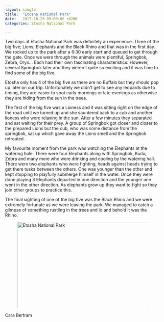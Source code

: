 ```yaml
---
layout: single
title:  "Etosha National Park"
date:   2017-10-26 09:00:00 +0200
categories: Etosha National Park

---
```


Two days at Etosha National Park was definitely an experience. Three of the big five; Lions, Elephants and the Black Rhino and that was in the first day. We rocked up to the park after a 6:30 early start and queued to get through the gate. Once we were through the animals were plentiful, Springbok, Zebra, Oryx... Each had their own fascinating characteristics. However, several Springbok later and they weren't quite so exciting and it was time to find some of the big five.

Etosha only has 4 of the big five as there are no Buffalo but they should pop up later on our trip. Unfortunately we didn't get to see any leopards due to timing, they are easier to spot early mornings or late evenings as otherwise they are hiding from the sun in the trees.

The first of the big five was a Lioness and it was sitting right on the edge of the road until we turned up and she sauntered back to a cub and another lioness who were relaxing in the sun. After a few minutes they separated and sat waiting for their prey. A group of Springbok got closer and closer to the prepared Lions but the cub, who was some distance from the springbok, sat up which gave away the Lions smell and the Springbok retreated.

My favourite moment from the park was watching the Elephants at the watering hole. There were four Elephants along with Springbok, Kudu, Zebra and many more who were drinking and cooling by the watering hall. There were two elephants who were fighting, heads against heads trying to get there tusks between the others. One was younger than the other and kept stopping to playfully submerge himself in the water. Once they were done playing 3 Elephants departed in one direction and the younger one went in the other direction. As elephants grow up they want to fight so they join other groups to practice this.

The final sighting of one of the big five was the Black Rhino and we were extremely fortunate as we were leaving the park. We managed to catch a glimpse of something rustling in the trees and lo and behold it was the Rhino.

<figure>
<a data-flickr-embed="true"  href="https://www.flickr.com/photos/141696511@N06/albums/72157663578866288" title="Etosha National Park"><img src="https://farm5.staticflickr.com/4642/38294241654_81f5baed65.jpg" width="500" height="281" alt="Etosha National Park"></a><script async src="//embedr.flickr.com/assets/client-code.js" charset="utf-8"></script>
</figure>


Cara Bertram
